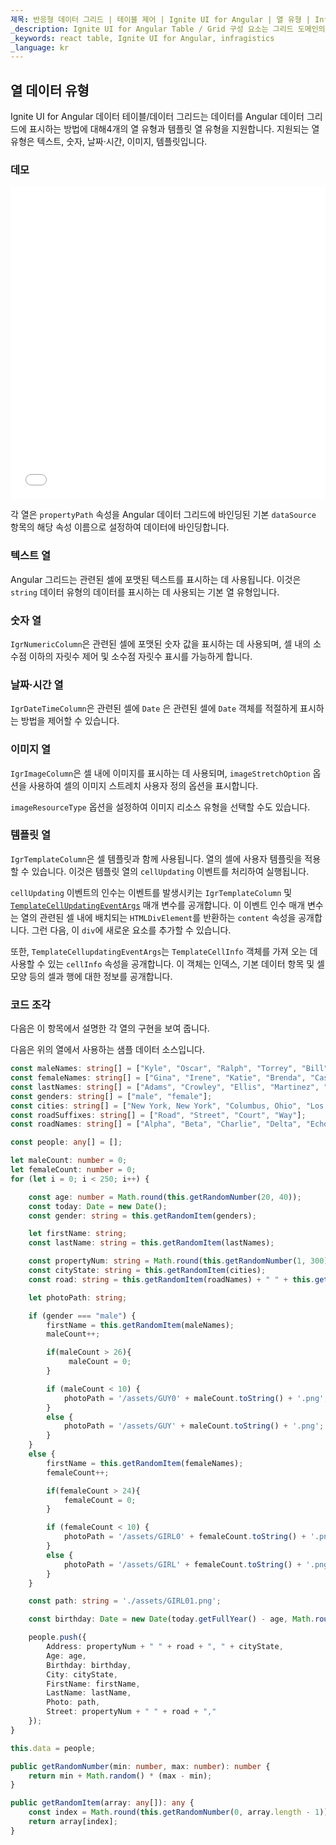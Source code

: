 ```yaml
---
제목: 반응형 데이터 그리드 | 테이블 제어 | Ignite UI for Angular | 열 유형 | Infragistics
_description: Ignite UI for Angular Table / Grid 구성 요소는 그리드 도메인의 복잡성을 관리 가능한 API로 단순화하여 사용자가 데이터 컬렉션을 바인딩 할 수 있도록합니다.
_keywords: react table, Ignite UI for Angular, infragistics
_language: kr
---
```


## 열 데이터 유형

Ignite UI for Angular 데이터 테이블/데이터 그리드는 데이터를 Angular 데이터 그리드에 표시하는 방법에 대해4개의 열 유형과 템플릿 열 유형을 지원합니다.  지원되는 열 유형은 텍스트, 숫자, 날짜·시간, 이미지, 템플릿입니다.

### 데모

<div class="sample-container loading" style="height: 500px">
    <iframe id="live-grid-overview-sample-iframe" src='{environment:demosBaseUrl}/grids/data-grid-column-types' width="100%" height="100%" seamless frameBorder="0" onload="onXPlatSampleIframeContentLoaded(this);"></iframe>
</div>

<div class="divider--half"></div>

각 열은 `propertyPath` 속성을 Angular 데이터 그리드에 바인딩된 기본 `dataSource` 항목의 해당 속성 이름으로 설정하여 데이터에 바인딩합니다.

### 텍스트 열

Angular 그리드는 관련된 셀에 포맷된 텍스트를 표시하는 데 사용됩니다. 이것은 `string` 데이터 유형의 데이터를 표시하는 데 사용되는 기본 열 유형입니다.

### 숫자 열

`IgrNumericColumn`은 관련된 셀에 포맷된 숫자 값을 표시하는 데 사용되며, 셀 내의 소수점 이하의 자릿수 제어 및 소수점 자릿수 표시를 가능하게 합니다.

### 날짜·시간 열

`IgrDateTimeColumn`은 관련된 셀에 `Date` 은 관련된 셀에 `Date` 객체를 적절하게 표시하는 방법을 제어할 수 있습니다.

### 이미지 열

`IgrImageColumn`은 셀 내에 이미지를 표시하는 데 사용되며, `imageStretchOption` 옵션을 사용하여 셀의 이미지 스트레치 사용자 정의 옵션을 표시합니다.

`imageResourceType` 옵션을 설정하여 이미지 리소스 유형을 선택할 수도 있습니다.

### 템플릿 열

`IgrTemplateColumn`은 셀 템플릿과 함께 사용됩니다. 열의 셀에 사용자 템플릿을 적용할 수 있습니다. 이것은 템플릿 열의 `cellUpdating` 이벤트를 처리하여 실행됩니다.

`cellUpdating` 이벤트의 인수는 이벤트를 발생시키는 `IgrTemplateColumn` 및 [`TemplateCellUpdatingEventArgs`](/products/ignite-ui-angular/api/docs/typescript/latest/classes/templatecellupdatingeventargs.html) 매개 변수를 공개합니다. 이 이벤트 인수 매개 변수는 열의 관련된 셀 내에 배치되는 `HTMLDivElement`를 반환하는 `content` 속성을 공개합니다. 그런 다음, 이 `div`에 새로운 요소를 추가할 수 있습니다.

또한, `TemplateCellupdatingEventArgs`는 `TemplateCellInfo` 객체를 가져 오는 데 사용할 수 있는 `cellInfo` 속성을 공개합니다. 이 객체는 인덱스, 기본 데이터 항목 및 셀 모양 등의 셀과 행에 대한 정보를 공개합니다.

### 코드 조각

다음은 이 항목에서 설명한 각 열의 구현을 보여 줍니다.

다음은 위의 열에서 사용하는 샘플 데이터 소스입니다.

```ts
const maleNames: string[] = ["Kyle", "Oscar", "Ralph", "Torrey", "Bill", "Frank", "Howard", "Jack", "Larry", "Pete", "Steve", "Vince", "Mark", "Alex", "Max", "Brian", "Chris", "Andrew", "Martin", "Mike", "Steve", "Glenn", "Bruce"];
const femaleNames: string[] = ["Gina", "Irene", "Katie", "Brenda", "Casey", "Fiona", "Holly", "Kate", "Liz", "Pamela", "Nelly", "Marisa", "Monica", "Anna", "Jessica", "Sofia", "Isabella", "Margo", "Jane", "Audrey", "Sally", "Melanie", "Greta", "Aurora", "Sally"];
const lastNames: string[] = ["Adams", "Crowley", "Ellis", "Martinez", "Irvine", "Maxwell", "Clark", "Owens", "Rooney", "Lincoln", "Thomas", "Spacey", "Betts", "King", "Newton", "Fitzgerald", "Holmes", "Jefferson", "Landry", "Newberry", "Perez", "Spencer", "Starr", "Carter", "Edwards", "Stark", "Johnson", "Fitz", "Chief", "Blanc", "Perry", "Stone", "Williams", "Lane", "Jobs", "Adama", "Power", "Tesla"];
const genders: string[] = ["male", "female"];
const cities: string[] = ["New York, New York", "Columbus, Ohio", "Los Angeles, California", "Orlando, Florida", "New Orleans, Louisiana", "Las Vegas, Nevada", "Atlanta, Georgia"];
const roadSuffixes: string[] = ["Road", "Street", "Court", "Way"];
const roadNames: string[] = ["Alpha", "Beta", "Charlie", "Delta", "Echo", "Foxtrot", "Golf", "Hotel", "India", "Juliett", "Kilo", "Lima", "Mike", "November"];

const people: any[] = [];

let maleCount: number = 0;
let femaleCount: number = 0;
for (let i = 0; i < 250; i++) {

    const age: number = Math.round(this.getRandomNumber(20, 40));
    const today: Date = new Date();
    const gender: string = this.getRandomItem(genders);

    let firstName: string;
    const lastName: string = this.getRandomItem(lastNames);

    const propertyNum: string = Math.round(this.getRandomNumber(1, 300)).toString();
    const cityState: string = this.getRandomItem(cities);
    const road: string = this.getRandomItem(roadNames) + " " + this.getRandomItem(roadSuffixes);

    let photoPath: string;

    if (gender === "male") {
        firstName = this.getRandomItem(maleNames);
        maleCount++;

        if(maleCount > 26){
             maleCount = 0;
        }

        if (maleCount < 10) {
            photoPath = '/assets/GUY0' + maleCount.toString() + '.png';
        }
        else {
            photoPath = '/assets/GUY' + maleCount.toString() + '.png';
        }
    }
    else {
        firstName = this.getRandomItem(femaleNames);
        femaleCount++;

        if(femaleCount > 24){
            femaleCount = 0;
        }

        if (femaleCount < 10) {
            photoPath = '/assets/GIRL0' + femaleCount.toString() + '.png';
        }
        else {
            photoPath = '/assets/GIRL' + femaleCount.toString() + '.png';
        }
    }

    const path: string = './assets/GIRL01.png';

    const birthday: Date = new Date(today.getFullYear() - age, Math.round(this.getRandomNumber(1, 12)), Math.round(this.getRandomNumber(1, 28)));

    people.push({
        Address: propertyNum + " " + road + ", " + cityState,
        Age: age,
        Birthday: birthday,
        City: cityState,
        FirstName: firstName,
        LastName: lastName,
        Photo: path,
        Street: propertyNum + " " + road + ","
    });
}

this.data = people;

public getRandomNumber(min: number, max: number): number {
    return min + Math.random() * (max - min);
}

public getRandomItem(array: any[]): any {
    const index = Math.round(this.getRandomNumber(0, array.length - 1));
    return array[index];
}
```
